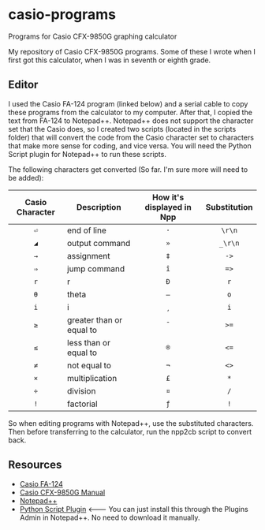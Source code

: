 # casio-programs
Programs for Casio CFX-9850G graphing calculator

My repository of Casio CFX-9850G programs. Some of these I wrote when I first got this calculator, when I was in seventh or eighth grade.

## Editor
I used the Casio FA-124 program (linked below) and a serial cable to copy these programs from the calculator to my computer. After that, I copied the text from FA-124 to Notepad++. Notepad++ does not support the character set that the Casio does, so I created two scripts (located in the scripts folder) that will convert the code from the Casio character set to characters that make more sense for coding, and vice versa. You will need the Python Script plugin for Notepad++ to run these scripts.

The following characters get converted (So far. I'm sure more will need to be added):

| Casio Character | Description              | How it's displayed in Npp | Substitution |
| :-------------: | -----------              | :-----------------------: | :----------: |
| `⏎`             | end of line              | `·`                       | `\r\n`       |
| `◢`             | output command           | `»`                       | `_\r\n`      |
| `→`             | assignment               | `‡`                       | `->`         |
| `⇒`             | jump command             | `î`                       | `=>`         |
| `r`             | r                        | `Ð`                       | `r`          |
| `θ`             | theta                    | `–`                       | `o`          |
| `i`             | i                        | `¸`                       | `i`          |
| `≥`             | greater than or equal to | `¯`                       | `>=`         |
| `≤`             | less than or equal to    | `®`                       | `<=`         |
| `≠`             | not equal to             | `¬`                       | `<>`         |
| `×`             | multiplication           | `£`                       | `*`          |
| `÷`             | division                 | `¤`                       | `/`          |
| `!`             | factorial                | `ƒ`                       | `!`          |

So when editing programs with Notepad++, use the substituted characters. Then before transferring to the calculator, run the npp2cb script to convert back.

## Resources
* [Casio FA-124](https://edu.casio.com/forteachers/er/software/)
* [Casio CFX-9850G Manual](https://support.casio.com/en/manual/manualfile.php?cid=004008001)
* [Notepad++](https://notepad-plus-plus.org/downloads/)
* [Python Script Plugin](https://npppythonscript.sourceforge.net/)  <--- You can just install this through the Plugins Admin in Notepad++. No need to download it manually.
